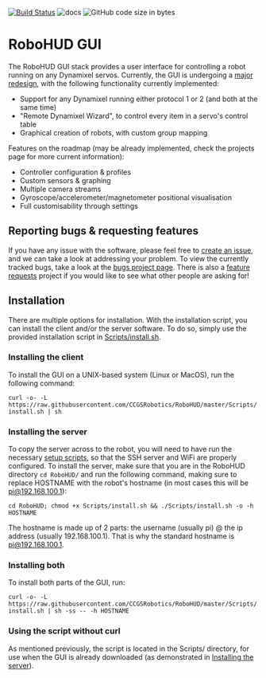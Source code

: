 [![Build Status](https://travis-ci.com/CCGSRobotics/RoboHUD.svg?branch=master)](https://travis-ci.com/CCGSRobotics/RoboHUD)
![docs](https://readthedocs.org/projects/robohud-docs/badge/?version=latest)
![GitHub code size in bytes](https://img.shields.io/github/languages/code-size/CCGSRobotics/RoboHUD)

# RoboHUD GUI

The RoboHUD GUI stack provides a user interface for controlling a robot running on any Dynamixel servos. Currently, the GUI is undergoing a [major redesign](https://github.com/CCGSRobotics/RoboHUD/projects/5), with the following functionality currently implemented:

-   Support for any Dynamixel running either protocol 1 or 2 (and both at the same time)
-   "Remote Dynamixel Wizard", to control every item in a servo's control table
-   Graphical creation of robots, with custom group mapping

Features on the roadmap (may be already implemented, check the projects page for more current information):

-   Controller configuration & profiles
-   Custom sensors & graphing
-   Multiple camera streams
-   Gyroscope/accelerometer/magnetometer positional visualisation
-   Full customisability through settings

## Reporting bugs & requesting features

If you have any issue with the software, please feel free to [create an issue](https://github.com/CCGSRobotics/RoboHUD/issues/new), and we can take a look at addressing your problem. To view the currently tracked bugs, take a look at the [bugs project page](https://github.com/CCGSRobotics/RoboHUD/projects/6). There is also a [feature requests](https://github.com/CCGSRobotics/RoboHUD/projects/2) project if you would like to see what other people are asking for!

## Installation

There are multiple options for installation. With the installation script, you can install the client and/or the server software. To do so, simply use the provided installation script in [Scripts/install.sh](Scripts/install.sh).

### Installing the client

To install the GUI on a UNIX-based system (Linux or MacOS), run the following command:

`curl -o- -L https://raw.githubusercontent.com/CCGSRobotics/RoboHUD/master/Scripts/install.sh | sh`

### Installing the server

To copy the server across to the robot, you will need to have run the necessary [setup scripts](https://github.com/CCGSRobotics/WiFi-Setup-Scripts), so that the SSH server and WiFi are properly configured. To install the server, make sure that you are in the RoboHUD directory `cd RoboHUD/` and run the following command, making sure to replace HOSTNAME with the robot's hostname (in most cases this will be pi@192.168.100.1):

`cd RoboHUD; chmod +x Scripts/install.sh && ./Scripts/install.sh -o -h HOSTNAME`

The hostname is made up of 2 parts: the username (usually pi) @ the ip address (usually 192.168.100.1). That is why the standard hostname is pi@192.168.100.1.

### Installing both

To install both parts of the GUI, run:

`curl -o- -L https://raw.githubusercontent.com/CCGSRobotics/RoboHUD/master/Scripts/install.sh | sh -ss -- -h HOSTNAME`

### Using the script without curl

As mentioned previously, the script is located in the Scripts/ directory, for use when the GUI is already downloaded (as demonstrated in [Installing the server](#installing-the-server)).
